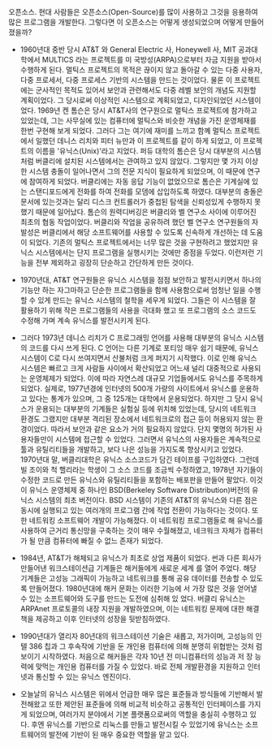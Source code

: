   
 오픈소스. 현대 사람들은 오픈소스\(Open-Source\)를 많이 사용하고 그것을 응용하여 많은 프로그램을 개발한다. 그렇다면 이 오픈소스는 어떻게 생성되었으며 어떻게 만들어졌을까?

* 1960년대 중반 당시 AT&T 와 General Electric 사, Honeywell 사, MIT 공과대학에서 MULTICS 라는 프로젝트를 미 국방성\(ARPA\)으로부터 자금 지원을 받아서 수행하게 된다. 멀틱스 프로젝트의 목적은 끊이지 않고 돌아갈 수 있는 다중 사용자, 다중 프로세서, 다중 프로세스 기반의 시스템을 만드는 것이었다. 물론 이 프로젝트에는 군사적인 목적도 있어서 보안과 관련해서도 다중 레벨 보안의 개념도 지원할 계획이었다. 그 당시로써 이상적인 시스템으로 계획되었고, 디자인되었던 시스템이었다. 1969년 켄 톰슨은 당시 AT&T사의 연구원으로 멀틱스 프로젝트에 참가하고 있었는데, 그는 사무실에 있는 컴퓨터에 멀틱스와 비슷한 개념을 가진 운영체재를 한번 구현해 보게 되었다. 그러다 그는 여기에 재미를 느끼고 함꼐  멀틱스 프로젝트에서 일했던 데니스 리치와 피터 뉴만과 이 프로젝트를 같이 하게 되었고, 이 프로젝트의 이름을 '유닉스\(Unix\)'라고 지었다. 퍼듀 대학의 톰슨은 당시 대부분의 시스템처럼 버클리에 설치된 시스템에서는 관여하고 있지 않았다. 그렇지만 몇 가지 이상한 시스템 충돌이 일어나면서 그의 전문 지식이 필요하게 되었으며, 이 때문에 연구에 참여하게 되었다. 버클리에는 자동 응답 기능이 없었으므로 톰슨은 기계실에 있는 스탠디포드에게 전화를 하여 전화를 모뎀에 삽입하도록 하였다. 대부분의 충돌은 문서에 있는것과는 달리 디스크 컨트롤러가 중첩된 탐색을 신뢰성있게 수행하지 못했기 때문에 일어났다. 톰슨의 원력디버깅은 버클리와 벨 연구소 사이에 이루어진 최초의 협동 작업이었다. 버클리와 작업을 공유하려 했던 벨 연구소 연구원들의 자발성은 버클리에서 해당 소프트웨어를 사용할 수 있도록 신속하게 개선하는 데 도움이 되었다. 기존의 멀틱스 프로젝트에서는 너무 많은 것을 구현하려고 했었지만 유닉스 시스템에서는 단지 프로그램을 실행시키는 것에만 중점을 두었다. 이런저런 기능을 전부 제외하고 굉장히 단순하고 간단하게 만든 것이다.

* 1970년대, AT&T 연구원들은 유닉스 시스템을 점점 보안하고 발전시키면서 하나의 기능만 하는 자그마하고 단순한 프로그램들을 함께 사용함으로써 엄청난 일을 수행할 수 있게 만드는 유닉스 시스템의 철학을 세우게 되었다. 그들은 이 시스템을 잘 활용하기 위해 작은 프로그램들의 사용을 극대화 했고 또 프로그램의 소스 코드도 수정해 가며 계속 유닉스를 발전시키게 된다.

* 그러다 1973년 데니스 리치가 C 프로그래밍 언어를 사용해 대부분의 유닉스 시스템의 코드를 다시 쓰게 된다. C 언어는 다른 기계로 포티잉 매우 쉽기 때문에, 유닉스 시스템이 C로 다시 쓰여지면서 산불처럼 크게 퍼지기 시작했다. 이로 인해 유닉스 시스템은 빠르고 크게 사람들 사이에서 확산되었고 어느새 널리 대중적으로 사용되는 운영체제가 되었다. 이에 따라 자연스레 대규모 기업들에서도 유닉스를 주목하게 되었다. 실제로, 1977년경에 인터넷의 500개 가량의 사이트에서 유닉스를 운용하고 있다는 통계가 있으며, 그 중 125개는 대학에서 운용되었다. 하지만 그 당시 유닉스가 운용되는 대부분의 기계들은 실험실 등에 위치해 있었는데, 당시의 네트워크 환경도 그랬지만 대부분 격리된 장소에서 네트워크로의 접근 등이 허용되지 않는 환경이었다. 따라서 보안과 같은 요소가 거의 필요하지 않았다. 단지 몇명의 허가된 사용자들만이 시스템에 접근할 수 있었다. 그러면서 유닉스의 사용자들은 계속적으로 툴과 유틸리티들을 개발하고, 보다 나은 성능을 가지도록 향상시키고 있었다.  
  1970년대 말, 버클리대학은 유닉스 소스코드가 담긴 테이프를 구입하였다. 그런데 빌 조이와 척 핼리라는 학생이 그 소스 코드를 조금씩 수정하였고, 1978년 자기들이 수정한 코드로 만든 유닉스와 유틸리티들을 포함하는 배포판을 만들어 팔았다. 이것이 유닉스 운영체제 중 하나인 BSD\(Berkeley Software Distribution\)버전의 유닉스 시스템의 최초 버전이다. BSD 시스템이 기존의 AT&T의 유닉스와 다른 점은 동시에 실행되고 있는 여러개의 프로그램 간에 작업 전환이 가능하다는 것이다. 또한 네트워킹 소프트웨어 개발이 가능해졌다. 이 네트워킹 프로그램들로 해 유닉스를 사용하여 근거리 통신망을 구축하는 것이 매우 수월해졌고, 네크워크 자체가 컴퓨터가 될 만큼 컴퓨터에 빠질 수 없느 존재가 되었다.

* 1984년, AT&T가 해체되고 유닉스가 최초로 상업 제품이 되었다. 썬과 다른 회사가 만들어낸 워크스테이션급 기계들은 해커들에게 새로운 세계 를 열어 주었다. 해당 기계들은 고성능 그래픽이 가능하고 네트워크를 통해 공유 데이터를 전송할 수 있도록 만들어졌다. 1980년대에 해커 문화는 이러한 기능에 서 가장 많은 것을 얻어낼 수 있는 소프트웨어와 도구를 만드는 도전에 심취해 있 었다. 버클리 유닉스는 ARPAnet 프로토콜의 내장 지원을 개발하였으며, 이는 네트워킹 문제에 대한 해결책을 제공하고 이후 인터넷의 성장을 뒷받침하였다.

* 1990년대가 열리자 80년대의 워크스테이션 기술은 새롭고, 저가이며, 고성능의 인텔 386 칩과 그 후속작에 기반을 둔 개인용 컴퓨터에 의해 분명히 위협받는 것처 럼 보이기 시작하였다. 처음으로 해커들은 각자 10년 전 미니컴퓨터의 성능과 저 장 능력에 맞먹는 개인용 컴퓨터를 가질 수 있었다. 바로 전체 개발환경을 지원하고 인터넷과 통신할 수 있는 유닉스 엔진이다.

* 오늘날의 유닉스 시스템은 위에서 언급한 매우 많은 표준들과 방식들에 기반해서 발전해왔고 또한 제안된 표준들에 의해 비교적 비슷하고 공통적인 인터페이스를 가지게 되었으며, 여러가지 분야에서 기본 플랫폼으로써의 역할을 충실히 수행하고 있다. 후엔 유닉스를 기반으로 리눅스를 만들고 발전시킬 수 있었기에 유닉스는 소프트웨어의 발전에 기반이 된 매우 중요한 역할을 맡고 있다.



